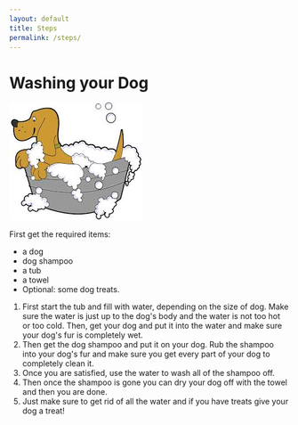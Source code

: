 ```yaml
---
layout: default
title: Steps
permalink: /steps/
---
```


# Washing your Dog

 ![](/images/dog2.jpg)
 
 First get the required items: 
 
 * a dog
 * dog shampoo 
 * a tub
 * a towel
* Optional: some dog treats. 

1. First start the tub and fill with water, depending on the size of dog. Make sure the water is just up to the dog's body and the water is not too hot or too cold. Then, get your dog and put it into the water and make sure your dog's fur is completely wet. 
2. Then get the dog shampoo and put it on your dog. Rub the shampoo into your dog's fur and make sure you get every part of your dog to completely clean it. 
3. Once you are satisfied, use the water to wash all of the shampoo off. 
4. Then once the shampoo is gone you can dry your dog off with the towel and then you are done. 
5. Just make sure to get rid of all the water and if you have treats give your dog a treat!
